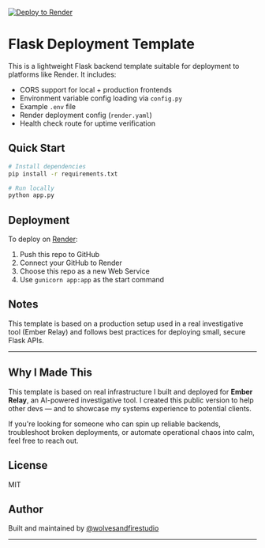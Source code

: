 [![Deploy to Render](https://img.shields.io/badge/Deploy%20to-Render-blue)](https://render.com)

# Flask Deployment Template

This is a lightweight Flask backend template suitable for deployment to platforms like Render. It includes:

- CORS support for local + production frontends
- Environment variable config loading via `config.py`
- Example `.env` file
- Render deployment config (`render.yaml`)
- Health check route for uptime verification

## Quick Start

```bash
# Install dependencies
pip install -r requirements.txt

# Run locally
python app.py
```

## Deployment

To deploy on [Render](https://render.com):

1. Push this repo to GitHub
2. Connect your GitHub to Render
3. Choose this repo as a new Web Service
4. Use `gunicorn app:app` as the start command

## Notes

This template is based on a production setup used in a real investigative tool (Ember Relay) and follows best practices for deploying small, secure Flask APIs.

---

## Why I Made This

This template is based on real infrastructure I built and deployed for **Ember Relay**, an AI-powered investigative tool. I created this public version to help other devs — and to showcase my systems experience to potential clients.

If you're looking for someone who can spin up reliable backends, troubleshoot broken deployments, or automate operational chaos into calm, feel free to reach out.

## License

MIT

## Author

Built and maintained by [@wolvesandfirestudio](https://github.com/wolvesandfirestudio)


---
